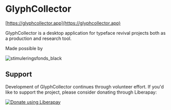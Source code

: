 # GlyphCollector

[https://glyphcollector.app](https://glyphcollector.app)


GlyphCollector is a desktop application for typeface revival projects both as a production and research tool.


Made possible by 


![stimuleringsfonds_black](https://user-images.githubusercontent.com/7548374/76169488-08839680-6179-11ea-9c35-84c10ac4ce34.png)


## Support

Development of GlyphCollector continues through volunteer effort.
If you'd like to support the project, please consider donating through Liberapay:

<a href="https://liberapay.com/glyphcollector/donate"><img alt="Donate using Liberapay" src="https://liberapay.com/assets/widgets/donate.svg"></a>
